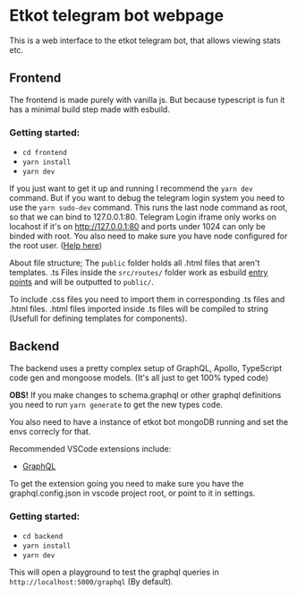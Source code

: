 # Etkot telegram bot webpage

This is a web interface to the etkot telegram bot, that allows viewing stats etc.

## Frontend

The frontend is made purely with vanilla js. But because typescript is fun it has a minimal build step made with esbuild.

### Getting started:

- `cd frontend`
- `yarn install`
- `yarn dev`

If you just want to get it up and running I recommend the `yarn dev` command. But if you want to debug the telegram login system you need to use the `yarn sudo-dev` command.
This runs the last node command as root, so that we can bind to 127.0.0.1:80. Telegram Login iframe only works on locahost if it's on http://127.0.0.1:80 and ports under 1024
can only be binded with root. You also need to make sure you have node configured for the root user. ([Help here](https://stackoverflow.com/a/40078875/6378341))

About file structure; The `public` folder holds all .html files that aren't templates. .ts Files inside the `src/routes/` folder work as esbuild [entry points](https://esbuild.github.io/api/#entry-points) and will be outputted to `public/`.

To include .css files you need to import them in corresponding .ts files and .html files. .html files imported inside .ts files will be compiled to string (Usefull for defining templates for components).

## Backend

The backend uses a pretty complex setup of GraphQL, Apollo, TypeScript code gen
and mongoose models. (It's all just to get 100% typed code)

**OBS!** If you make changes to schema.graphql or other graphql definitions you need to run `yarn generate` to get the new types code.

You also need to have a instance of etkot bot mongoDB running and set the envs correcly for that.

Recommended VSCode extensions include:

- [GraphQL](https://marketplace.visualstudio.com/items?itemName=graphql-extension.graphql)

To get the extension going you need to make sure you have the graphql.config.json in vscode project root, or point to it in settings.

### Getting started:

- `cd backend`
- `yarn install`
- `yarn dev`

This will open a playground to test the graphql queries in `http://localhost:5000/graphql` (By default).

